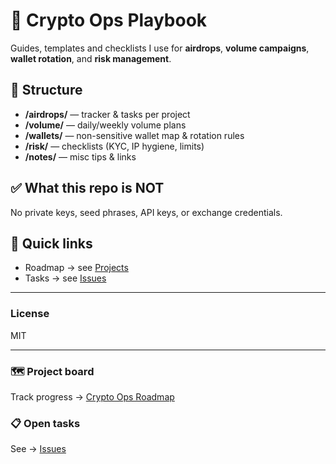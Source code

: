 # 🧭 Crypto Ops Playbook

Guides, templates and checklists I use for **airdrops**, **volume campaigns**, **wallet rotation**, and **risk management**.

## 📂 Structure
- **/airdrops/** — tracker & tasks per project
- **/volume/** — daily/weekly volume plans
- **/wallets/** — non-sensitive wallet map & rotation rules
- **/risk/** — checklists (KYC, IP hygiene, limits)
- **/notes/** — misc tips & links

## ✅ What this repo is NOT
No private keys, seed phrases, API keys, or exchange credentials.

## 🔗 Quick links
- Roadmap → see [Projects](../../projects)
- Tasks → see [Issues](../../issues)

---
### License
MIT

---

### 🗺️ Project board
Track progress → [Crypto Ops Roadmap](../../projects)

### 📋 Open tasks
See → [Issues](../../issues)
